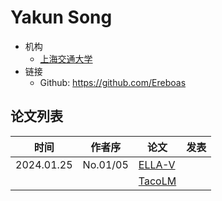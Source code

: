 # Yakun Song

- 机构
  - [上海交通大学](../Institutions/SJTU_上海交通大学.md)
- 链接
  - Github: https://github.com/Ereboas
  
## 论文列表

| 时间 | 作者序 | 论文 | 发表 |
|:-:|:-:|---|---|
| 2024.01.25 | No.01/05 | [ELLA-V](../Models/Speech_LLM/2024.01.14_ELLA-V.md) |
| | | [TacoLM](../Models/_tmp/2024.06.22_TacoLM.md) |